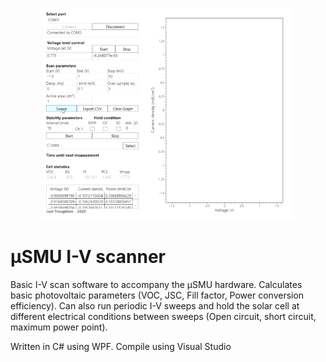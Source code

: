 <p align="center">
  <img src="https://github.com/joeltroughton/uSMU_IVsweep/raw/master/demo.gif" width="400" title="μSMU">
</p>

# μSMU I-V scanner

Basic I-V scan software to accompany the μSMU hardware. Calculates basic photovoltaic parameters (VOC, JSC, Fill factor, Power conversion efficiency). Can also run periodic I-V sweeps and hold the solar cell at different electrical conditions between sweeps (Open circuit, short circuit, maximum power point).



Written in C# using WPF. Compile using Visual Studio

## 
